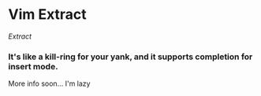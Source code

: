 # Vim Extract

<i>Extract</i>

### It's like a kill-ring for your yank, and it supports completion for insert mode.

More info soon... I'm lazy
